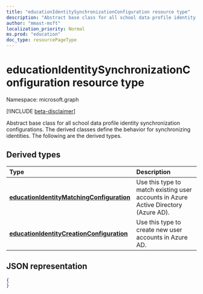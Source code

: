 ```yaml
---
title: "educationIdentitySynchronizationConfiguration resource type"
description: "Abstract base class for all school data profile identity synchronization configurations. The derived classes define the behavior for synchronizing identities. The following are the derived types."
author: "mmast-msft"
localization_priority: Normal
ms.prod: "education"
doc_type: resourcePageType
---
```



# educationIdentitySynchronizationConfiguration resource type

Namespace: microsoft.graph

[!INCLUDE [beta-disclaimer](../../includes/beta-disclaimer.md)]

Abstract base class for all school data profile identity synchronization configurations. The derived classes define the behavior for synchronizing identities. The following are the derived types.

## Derived types
| Type | Description |
|:-|:-|
| [**educationIdentityMatchingConfiguration**](educationidentitymatchingconfiguration.md) | Use this type to match existing user accounts in Azure Active Directory (Azure AD). |
| [**educationIdentityCreationConfiguration**](educationidentitycreationconfiguration.md) | Use this type to create new user accounts in Azure AD. |

## JSON representation
<!-- {
  "blockType": "resource",
   "isAbstract":true,
  "optionalProperties": [

  ],
  "@odata.type": "microsoft.graph.educationIdentitySynchronizationConfiguration"
}-->

```json
{
}
```
<!-- uuid: 16cd6b66-4b1a-43a1-adaf-3a886856ed98
2019-02-04 14:57:30 UTC -->
<!-- {
  "type": "#page.annotation",
  "description": "educationIdentitySynchronizationConfiguration resource type",
  "keywords": "",
  "section": "documentation",
  "tocPath": "",
  "suppressions": [
    "Error: /resources/educationidentitysynchronizationconfiguration.md:\r\n      A required document header is missing from the document: Properties"
  ]
}-->
